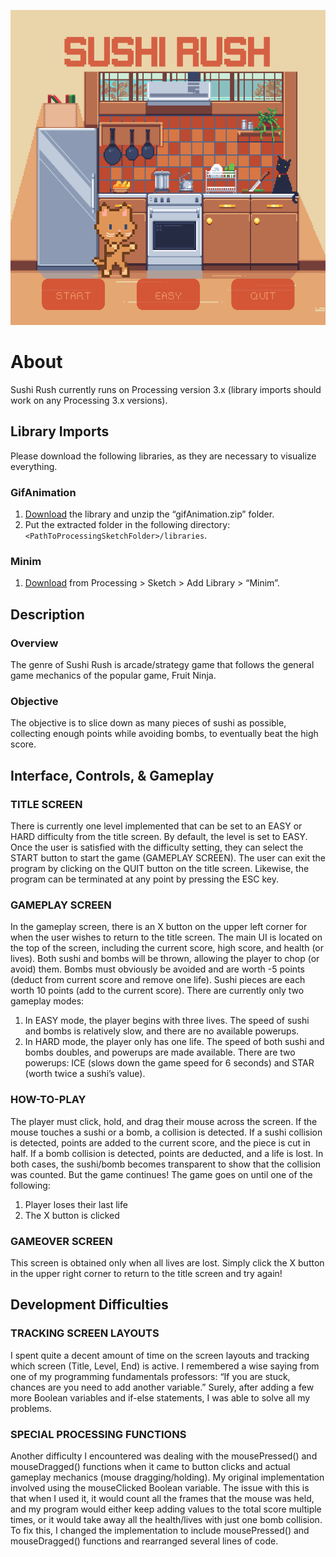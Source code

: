 ![Sushi-Rush](https://github.com/nicoleajoy/Sushi-Rush/blob/master/main/data/images_github_icon.png?raw=true)

# About
Sushi Rush currently runs on Processing version 3.x (library imports should work on any Processing 3.x versions).

## Library Imports
Please download the following libraries, as they are necessary to visualize everything.
### GifAnimation
1. [Download](https://github.com/extrapixel/gif-animation) the library and unzip the “gifAnimation.zip” folder.
2. Put the extracted folder in the following directory: `<PathToProcessingSketchFolder>/libraries`.
### Minim
1. [Download](http://www.cs.cmu.edu/~jar/cn21.pdf) from Processing > Sketch > Add Library > “Minim”.

## Description
### Overview
The genre of Sushi Rush is arcade/strategy game that follows the general game mechanics of the popular game, Fruit Ninja.
### Objective
The objective is to slice down as many pieces of sushi as possible, collecting enough points while avoiding bombs, to eventually beat the high score.

## Interface, Controls, & Gameplay
### TITLE SCREEN
There is currently one level implemented that can be set to an EASY or HARD difficulty from the title screen. By default, the level is set to EASY. Once the user is satisfied with the difficulty setting, they can select the START button to start the game (GAMEPLAY SCREEN). The user can exit the program by clicking on the QUIT button on the title screen. Likewise, the program can be terminated at any point by pressing the ESC key.
### GAMEPLAY SCREEN 
In the gameplay screen, there is an X button on the upper left corner for when the user wishes to return to the title screen. The main UI is located on the top of the screen, including the current score, high score, and health (or lives). Both sushi and bombs will be thrown, allowing the player to chop (or avoid) them. Bombs must obviously be avoided and are worth -5 points (deduct from current score and remove one life). Sushi pieces are each worth 10 points (add to the current score). There are currently only two gameplay modes:
1. In EASY mode, the player begins with three lives. The speed of sushi and bombs is relatively slow, and there are no available powerups.
2. In HARD mode, the player only has one life. The speed of both sushi and bombs doubles, and powerups are made available. There are two powerups: ICE (slows down the game speed for 6 seconds) and STAR (worth twice a sushi’s value). 
### HOW-TO-PLAY 
The player must click, hold, and drag their mouse across the screen. If the mouse touches a sushi or a bomb, a collision is detected. If a sushi collision is detected, points are added to the current score, and the piece is cut in half. If a bomb collision is detected, points are deducted, and a life is lost. In both cases, the sushi/bomb becomes transparent to show that the collision was counted. But the game continues! The game goes on until one of the following:
1. Player loses their last life
2. The X button is clicked
### GAMEOVER SCREEN 
This screen is obtained only when all lives are lost. Simply click the X button in the upper right corner to return to the title screen and try again!

## Development Difficulties
### TRACKING SCREEN LAYOUTS
I spent quite a decent amount of time on the screen layouts and tracking which screen (Title, Level, End) is active. I remembered a wise saying from one of my programming fundamentals professors: “If you are stuck, chances are you need to add another variable.” Surely, after adding a few more Boolean variables and if-else statements, I was able to solve all my problems. 
### SPECIAL PROCESSING FUNCTIONS
Another difficulty I encountered was dealing with the mousePressed() and mouseDragged() functions when it came to button clicks and actual gameplay mechanics (mouse dragging/holding). My original implementation involved using the mouseClicked Boolean variable. The issue with this is that when I used it, it would count all the frames that the mouse was held, and my program would either keep adding values to the total score multiple times, or it would take away all the health/lives with just one bomb collision. To fix this, I changed the implementation to include mousePressed() and mouseDragged() functions and rearranged several lines of code.
